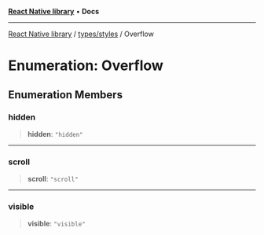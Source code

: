[**React Native library**](../../../index.md) • **Docs**

***

[React Native library](../../../modules.md) / [types/styles](../index.md) / Overflow

# Enumeration: Overflow

## Enumeration Members

### hidden

> **hidden**: `"hidden"`

***

### scroll

> **scroll**: `"scroll"`

***

### visible

> **visible**: `"visible"`
